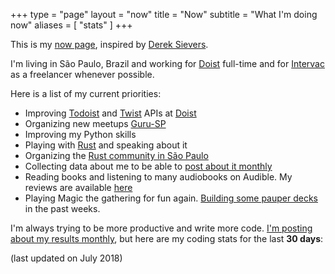 +++
type = "page"
layout = "now"
title = "Now"
subtitle = "What I'm doing now"
aliases = [
    "stats"
]
+++

This is my [now page](http://nownownow.com/about), inspired
by [Derek Sievers](https://sivers.org/now).

I'm living in São Paulo, Brazil and working
for [Doist](https://doist.com) full-time and
for [Intervac](https://intervac-homeexchange.com) as a freelancer
whenever possible.

Here is a list of my current priorities:

+ Improving [Todoist](https://developer.todoist.com) and [Twist](https://developer.twistapp.com) APIs at [Doist](https://doist.com)
+ Organizing new meetups [Guru-SP](https://gurusp.org)
+ Improving my Python skills
+ Playing with [Rust](https://www.rust-lang.org/en-US/) and speaking about it
+ Organizing the [Rust community in São Paulo](https://www.meetup.com/Rust-Sao-Paulo-Meetup/)
+ Collecting data about me to be able to [post about it monthly](/tags/stats)
+ Reading books and listening to many audiobooks on Audible. My reviews are available [here](https://goodreads.com/pothix)
+ Playing Magic the gathering for fun again. [Building some pauper decks](https://www.mtgvault.com/pothix/) in the past weeks.

I'm always trying to be more productive and write more code. [I'm posting about
my results monthly](/tags/stats), but here are my coding stats for the last
**30 days**:

(last updated on July 2018)
